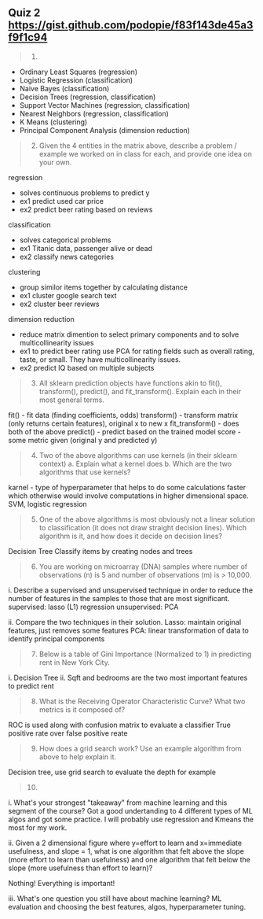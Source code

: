 Quiz 2
https://gist.github.com/podopie/f83f143de45a3f9f1c94
--------------------------------------------------

>1)

- Ordinary Least Squares (regression)
- Logistic Regression (classification)
- Naive Bayes (classification)
- Decision Trees (regression, classification)
- Support Vector Machines (regression, classification)
- Nearest Neighbors (regression, classification)
- K Means (clustering)
- Principal Component Analysis (dimension reduction)

>2) Given the 4 entities in the matrix above, describe a problem / example we worked on in class for each, and provide one idea on your own.

regression
- solves continuous problems to predict y
- ex1 predict used car price
- ex2 predict beer rating based on reviews

classification
- solves categorical problems
- ex1 Titanic data, passenger alive or dead
- ex2 classify news categories

clustering
- group similor items together by calculating distance
- ex1 cluster google search text
- ex2 cluster beer reviews

dimension reduction
- reduce matrix dimention to select primary components and to solve multicollinearity issues
- ex1 to predict beer rating use PCA for rating fields such as overall rating, taste, or small. They have multicollinearity issues.
- ex2 predict IQ based on multiple subjects

>3) All sklearn prediction objects have functions akin to fit(), transform(), predict(), and fit_transform(). Explain each in their most general terms.

fit() - fit data (finding coefficients, odds)
transform() - transform matrix (only returns certain features), original x to new x
fit_transform() - does both of the above
predict() - predict based on the trained model
score - some metric given (original y and predicted y)

>4) Two of the above algorithms can use kernels (in their sklearn context) a. Explain what a kernel does b. Which are the two algorithms that use kernels?

karnel - type of hyperparameter that helps to do some calculations faster which otherwise would involve computations in higher dimensional space. 
SVM,  logistic regression

> 5) One of the above algorithms is most obviously not a linear solution to classification (it does not draw straight decision lines). Which algorithm is it, and how does it decide on decision lines?

Decision Tree
Classify items by creating nodes and trees

>6) You are working on microarray (DNA) samples where number of observations (n) is 5 and number of observations (m) is > 10,000.

i. Describe a supervised and unsupervised technique in order to reduce the number of features in the samples to those that are most significant.
supervised: lasso (L1) regression
unsupervised: PCA

ii. Compare the two techniques in their solution.
Lasso: maintain original features, just removes some features
PCA: linear transformation of data to identify principal components

>7) Below is a table of Gini Importance (Normalized to 1) in predicting rent in New York City.

i. Decision Tree
ii. Sqft and bedrooms are the two most important features to predict rent

>8) What is the Receiving Operator Characteristic Curve? What two metrics is it composed of?

ROC is used along with confusion matrix to evaluate a classifier
True positive rate over false positive reate

>9) How does a grid search work? Use an example algorithm from above to help explain it.

Decision tree, use grid search to evaluate the depth for example

>10)

i. What's your strongest "takeaway" from machine learning and this segment of the course?
Got a good undertanding to 4 different types of ML algos and got some practice. I will probably use regression and Kmeans the most for my work.

ii. Given a 2 dimensional figure where y=effort to learn and x=immediate usefulness, and slope = 1, what is one algorithm that felt above the slope (more effort to learn than usefulness) and one algorithm that felt below the slope (more usefulness than effort to learn)?

Nothing! Everything is important!

iii. What's one question you still have about machine learning?
ML evaluation and choosing the best features, algos, hyperparameter tuning.